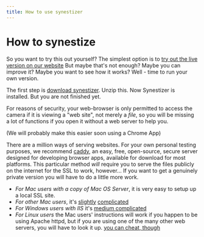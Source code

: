 ```yaml
---
title: How to use synestizer
---
```


# How to synestize

So you want to try this out yourself?
The simplest option is to [try out the live version on our website](http://synestizer.com)
But maybe that's not enough? Maybe you can improve it? Maybe you want to see how it works? Well - time to run your own version.

The first step is [download synestizer](https://github.com/synestize/synestizer/archive/master.zip).
Unzip this. Now Synestizer is installed.
But you are not finished yet.

For reasons of security, your web-browser is only permitted to access the camera if it is viewing a "web site", not merely a *file*, so you will be missing a lot of functions if you open it without a web server to help you.

(We will probably make this easier soon using a Chrome App)

There are a million ways of serving websites.
For your own personal testing purposes, we recommend [caddy](https://caddyserver.com/),
an easy, free, open-source, secure server designed for developing browser apps,
available for download for most platforms.
This particular method *will* require you to serve the files publicly on the internet for the SSL to work, however...
If you want to get a genuinely private version you will have to do a little more work.

* *For Mac users with a copy of Mac OS Server*, it is very easy to setup up a local SSL site. 
* *For other Mac users*, it's [slightly](https://certsimple.com/blog/localhost-ssl-fix) [complicated](https://gist.github.com/jonathantneal/774e4b0b3d4d739cbc53)
* *For Windows users with IIS* it's [medium complicated](http://weblogs.asp.net/scottgu/tip-trick-enabling-ssl-on-iis7-using-self-signed-certificates)
* *For Linux users* the Mac users' instructions will work if you happen to be using Apache httpd, but if you are using one of the many other web servers, you will have to look it up. [you can cheat, though](https://github.com/Daplie/localhost.daplie.com-certificates)

